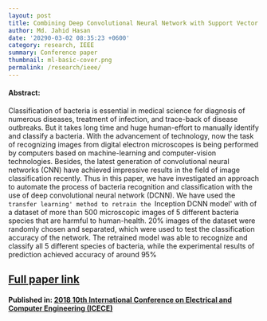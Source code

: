 ```yaml
---
layout: post
title: Combining Deep Convolutional Neural Network with Support Vector Machine to Classify Microscopic Bacteria Images(IEEE)
author: Md. Jahid Hasan
date: '20290-03-02 08:35:23 +0600'
category: research, IEEE
summary: Conference paper
thumbnail: ml-basic-cover.png
permalink: /research/ieee/
---
```



#### Abstract:
Classification of bacteria is essential in medical science for diagnosis of numerous diseases, treatment of infection, and trace-back of disease outbreaks. But it takes long time and huge human-effort to manually identify and classify a bacteria. With the advancement of technology, now the task of recognizing images from digital electron microscopes is being performed by computers based on machine-learning and computer-vision technologies. Besides, the latest generation of convolutional neural networks (CNN) have achieved impressive results in the field of image classification recently. Thus in this paper, we have investigated an approach to automate the process of bacteria recognition and classification with the use of deep convolutional neural network (DCNN). We have used the `transfer learning' method to retrain the `Inception DCNN model' with of a dataset of more than 500 microscopic images of 5 different bacteria species that are harmful to human-health. 20% images of the dataset were randomly chosen and separated, which were used to test the classification accuracy of the network. The retrained model was able to recognize and classify all 5 different species of bacteria, while the experimental results of prediction achieved accuracy of around 95%


## [Full paper link](https://ieeexplore.ieee.org/document/8636750?fbclid=IwAR2A6Kd2xZ_QSNDzp4l0LZyv-S9N9guRDwudiVaDsjuzY2E7htpIeDoVxxQ)

#### Published in:    [2018 10th International Conference on Electrical and Computer Engineering (ICECE)](https://ieeexplore.ieee.org/xpl/conhome/8622655/proceeding)
